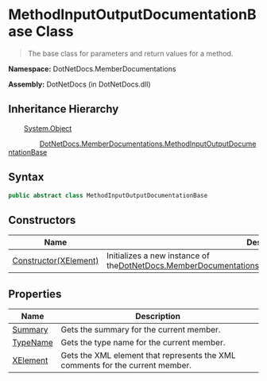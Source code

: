 # MethodInputOutputDocumentationBase Class
> The base class for parameters and return values for a method.

**Namespace:** DotNetDocs.MemberDocumentations

**Assembly:** DotNetDocs (in DotNetDocs.dll)
## Inheritance Hierarchy
&nbsp;&nbsp;&nbsp;&nbsp;&nbsp;&nbsp;&nbsp;&nbsp;[System.Object](https://www.google.com/search?q=System.Object&btnI=)

&nbsp;&nbsp;&nbsp;&nbsp;&nbsp;&nbsp;&nbsp;&nbsp;&nbsp;&nbsp;&nbsp;&nbsp;&nbsp;&nbsp;&nbsp;&nbsp;[DotNetDocs.MemberDocumentations.MethodInputOutputDocumentationBase](/docs/DotNetDocs/MemberDocumentations/MethodInputOutputDocumentationBase.md)

## Syntax
```csharp
public abstract class MethodInputOutputDocumentationBase
```
## Constructors
|Name|Description|
|---|---|
|[Constructor(XElement)](/docs/DotNetDocs/MemberDocumentations/MethodInputOutputDocumentationBase/Constructors/Constructor_XElement_.md)|Initializes a new instance of the[DotNetDocs.MemberDocumentations.MethodInputOutputDocumentationBase](/docs/DotNetDocs/MemberDocumentations/MethodInputOutputDocumentationBase.md)class.|
## Properties
|Name|Description|
|---|---|
|[Summary](/docs/DotNetDocs/MemberDocumentations/MethodInputOutputDocumentationBase/Properties/Summary.md)|Gets the summary for the current member.|
|[TypeName](/docs/DotNetDocs/MemberDocumentations/MethodInputOutputDocumentationBase/Properties/TypeName.md)|Gets the type name for the current member.|
|[XElement](/docs/DotNetDocs/MemberDocumentations/MethodInputOutputDocumentationBase/Properties/XElement.md)|Gets the XML element that represents the XML comments for the current member.|
